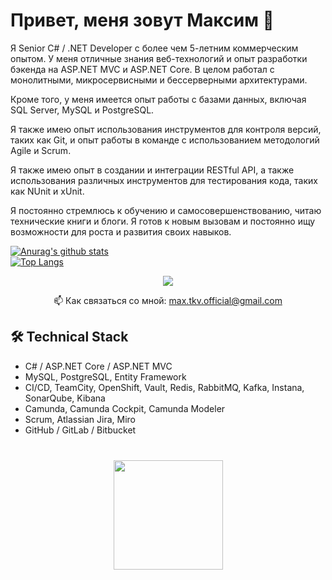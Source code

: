 # Привет, меня зовут Максим 👋
Я Senior C# / .NET Developer с более чем 5-летним коммерческим опытом. У меня отличные знания веб-технологий и опыт разработки бэкенда на ASP.NET MVC и ASP.NET Core.
В целом работал с монолитными, микросервисными и бессерверными архитектурами. 

Кроме того, у меня имеется опыт работы с базами данных, включая SQL Server, MySQL и PostgreSQL. 

Я также имею опыт использования инструментов для контроля версий, таких как Git, и опыт работы в команде с использованием методологий Agile и Scrum.

Я также имею опыт в создании и интеграции RESTful API, а также использования различных инструментов для тестирования кода, таких как NUnit и xUnit.

Я постоянно стремлюсь к обучению и самосовершенствованию, читаю технические книги и блоги. Я готов к новым вызовам и постоянно ищу возможности для роста и развития своих навыков.

[![Anurag's github stats](https://github-readme-stats.vercel.app/api?username=max-tkv)](https://github.com/max-tkv/github-readme-stats)  
[![Top Langs](https://github-readme-stats.vercel.app/api/top-langs/?username=max-tkv&layout=compact)](https://github.com/max-tkv/github-readme-stats)

<p align='center'>
   <a href="https://t.me/max_tkv_dev">
       <img src="https://img.shields.io/badge/Telegram-2CA5E0?style=for-the-badge&logo=telegram&logoColor=white"/>
   </a>
<p align='center'>
   📫 Как связаться со мной: <a href='mailto:max.tkv.official@gmail.com'>max.tkv.official@gmail.com
</a>
</p>


## 🛠 Technical Stack
*   C# / ASP.NET Core / ASP.NET MVC
*   MySQL, PostgreSQL, Entity Framework
*   CI/CD, TeamCity, OpenShift, Vault, Redis, RabbitMQ, Kafka, Instana, SonarQube, Kibana
*   Camunda, Camunda Cockpit, Camunda Modeler
*   Scrum, Atlassian Jira, Miro
*   GitHub / GitLab / Bitbucket

<div align="center" style="margin: 40px 0">
   <a href="https://github.com/max-tkv/github-profile-views-counter">
       <img width="175px" src="https://komarev.com/ghpvc/?username=max-tkv&color=DE002D">
   </a>
</div>